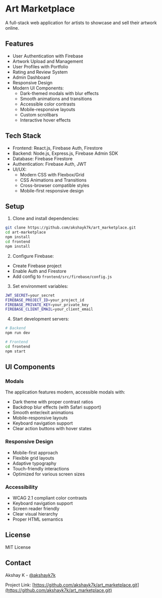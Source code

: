 # Art Marketplace

A full-stack web application for artists to showcase and sell their artwork online.

## Features

- User Authentication with Firebase
- Artwork Upload and Management
- User Profiles with Portfolio
- Rating and Review System
- Admin Dashboard
- Responsive Design
- Modern UI Components:
  - Dark-themed modals with blur effects
  - Smooth animations and transitions
  - Accessible color contrasts
  - Mobile-responsive layouts
  - Custom scrollbars
  - Interactive hover effects

## Tech Stack

- Frontend: React.js, Firebase Auth, Firestore
- Backend: Node.js, Express.js, Firebase Admin SDK
- Database: Firebase Firestore
- Authentication: Firebase Auth, JWT
- UI/UX: 
  - Modern CSS with Flexbox/Grid
  - CSS Animations and Transitions
  - Cross-browser compatible styles
  - Mobile-first responsive design

## Setup

1. Clone and install dependencies:
```bash
git clone https://github.com/akshayk7k/art_marketplace.git
cd art-marketplace
npm install
cd frontend
npm install
```

2. Configure Firebase:
- Create Firebase project
- Enable Auth and Firestore
- Add config to `frontend/src/firebase/config.js`

3. Set environment variables:
```bash
JWT_SECRET=your_secret
FIREBASE_PROJECT_ID=your_project_id
FIREBASE_PRIVATE_KEY=your_private_key
FIREBASE_CLIENT_EMAIL=your_client_email
```

4. Start development servers:
```bash
# Backend
npm run dev

# Frontend
cd frontend
npm start
```

## UI Components

### Modals
The application features modern, accessible modals with:
- Dark theme with proper contrast ratios
- Backdrop blur effects (with Safari support)
- Smooth enter/exit animations
- Mobile-responsive layouts
- Keyboard navigation support
- Clear action buttons with hover states

### Responsive Design
- Mobile-first approach
- Flexible grid layouts
- Adaptive typography
- Touch-friendly interactions
- Optimized for various screen sizes

### Accessibility
- WCAG 2.1 compliant color contrasts
- Keyboard navigation support
- Screen reader friendly
- Clear visual hierarchy
- Proper HTML semantics

## License

MIT License 

## Contact

Akshay K - [@akshayk7k](https://github.com/akshayk7k)

Project Link: [https://github.com/akshayk7k/art_marketplace.git](https://github.com/akshayk7k/art_marketplace.git)
